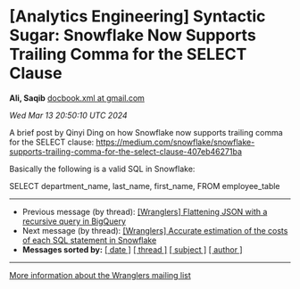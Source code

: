 









[Analytics Engineering] Syntactic Sugar: Snowflake Now Supports Trailing Comma for the SELECT Clause
====================================================================================================


**Ali, Saqib**
[docbook.xml at gmail.com](mailto:wranglers%40analyticsengineering.net?Subject=Re%3A%20%5BWranglers%5D%20Syntactic%20Sugar%3A%20Snowflake%20Now%20Supports%20Trailing%20Comma%0A%20for%20the%20SELECT%20Clause&In-Reply-To=%3CCABDm0O9TJL44_qqc3yTJzh5jUyO4LMUsfXF3Y1j8-opER0N8xQ%40mail.gmail.com%3E "[Wranglers] Syntactic Sugar: Snowflake Now Supports Trailing Comma for the SELECT Clause")   

*Wed Mar 13 20:50:10 UTC 2024*  

A brief post by Qinyi Ding on how Snowflake now supports trailing comma for
the SELECT clause:
<https://medium.com/snowflake/snowflake-supports-trailing-comma-for-the-select-clause-407eb46271ba>

Basically the following is a valid SQL in Snowflake:

SELECT department\_name, last\_name, first\_name,
 FROM employee\_table
  
  




---


* Previous message (by thread): [[Wranglers] Flattening JSON with a recursive query in BigQuery](000015.html)
* Next message (by thread): [[Wranglers] Accurate estimation of the costs of each SQL statement in Snowflake](000017.html)
* **Messages sorted by:**
[[ date ]](date.html#16)
[[ thread ]](thread.html#16)
[[ subject ]](subject.html#16)
[[ author ]](author.html#16)




---


[More information about the Wranglers
mailing list](https://analyticsengineering.net/mailman/listinfo/wranglers)  





